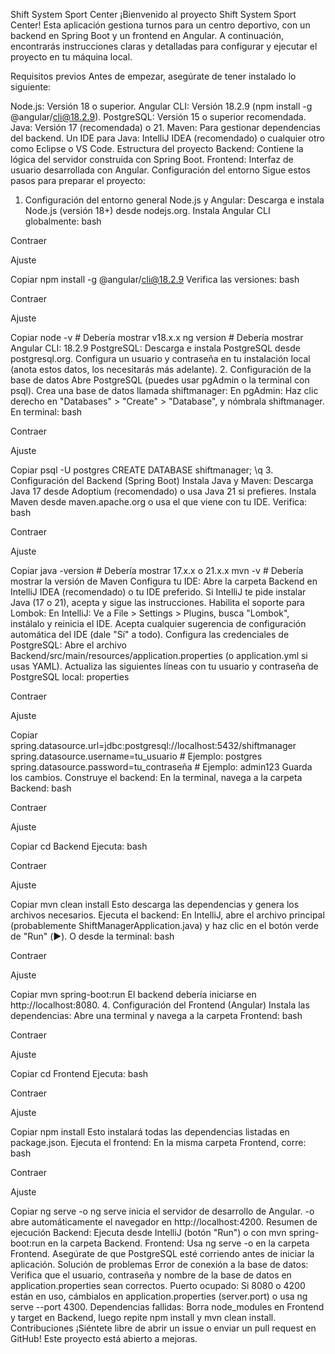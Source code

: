 Shift System Sport Center
¡Bienvenido al proyecto Shift System Sport Center! Esta aplicación gestiona turnos para un centro deportivo, con un backend en Spring Boot y un frontend en Angular. A continuación, encontrarás instrucciones claras y detalladas para configurar y ejecutar el proyecto en tu máquina local.

Requisitos previos
Antes de empezar, asegúrate de tener instalado lo siguiente:

Node.js: Versión 18 o superior.
Angular CLI: Versión 18.2.9 (npm install -g @angular/cli@18.2.9).
PostgreSQL: Versión 15 o superior recomendada.
Java: Versión 17 (recomendada) o 21.
Maven: Para gestionar dependencias del backend.
Un IDE para Java: IntelliJ IDEA (recomendado) o cualquier otro como Eclipse o VS Code.
Estructura del proyecto
Backend: Contiene la lógica del servidor construida con Spring Boot.
Frontend: Interfaz de usuario desarrollada con Angular.
Configuración del entorno
Sigue estos pasos para preparar el proyecto:

1. Configuración del entorno general
Node.js y Angular:
Descarga e instala Node.js (versión 18+) desde nodejs.org.
Instala Angular CLI globalmente:
bash

Contraer

Ajuste

Copiar
npm install -g @angular/cli@18.2.9
Verifica las versiones:
bash

Contraer

Ajuste

Copiar
node -v  # Debería mostrar v18.x.x
ng version  # Debería mostrar Angular CLI: 18.2.9
PostgreSQL:
Descarga e instala PostgreSQL desde postgresql.org.
Configura un usuario y contraseña en tu instalación local (anota estos datos, los necesitarás más adelante).
2. Configuración de la base de datos
Abre PostgreSQL (puedes usar pgAdmin o la terminal con psql).
Crea una base de datos llamada shiftmanager:
En pgAdmin: Haz clic derecho en "Databases" > "Create" > "Database", y nómbrala shiftmanager.
En terminal:
bash

Contraer

Ajuste

Copiar
psql -U postgres
CREATE DATABASE shiftmanager;
\q
3. Configuración del Backend (Spring Boot)
Instala Java y Maven:
Descarga Java 17 desde Adoptium (recomendado) o usa Java 21 si prefieres.
Instala Maven desde maven.apache.org o usa el que viene con tu IDE.
Verifica:
bash

Contraer

Ajuste

Copiar
java -version  # Debería mostrar 17.x.x o 21.x.x
mvn -v  # Debería mostrar la versión de Maven
Configura tu IDE:
Abre la carpeta Backend en IntelliJ IDEA (recomendado) o tu IDE preferido.
Si IntelliJ te pide instalar Java (17 o 21), acepta y sigue las instrucciones.
Habilita el soporte para Lombok:
En IntelliJ: Ve a File > Settings > Plugins, busca "Lombok", instálalo y reinicia el IDE.
Acepta cualquier sugerencia de configuración automática del IDE (dale "Sí" a todo).
Configura las credenciales de PostgreSQL:
Abre el archivo Backend/src/main/resources/application.properties (o application.yml si usas YAML).
Actualiza las siguientes líneas con tu usuario y contraseña de PostgreSQL local:
properties

Contraer

Ajuste

Copiar
spring.datasource.url=jdbc:postgresql://localhost:5432/shiftmanager
spring.datasource.username=tu_usuario  # Ejemplo: postgres
spring.datasource.password=tu_contraseña  # Ejemplo: admin123
Guarda los cambios.
Construye el backend:
En la terminal, navega a la carpeta Backend:
bash

Contraer

Ajuste

Copiar
cd Backend
Ejecuta:
bash

Contraer

Ajuste

Copiar
mvn clean install
Esto descarga las dependencias y genera los archivos necesarios.
Ejecuta el backend:
En IntelliJ, abre el archivo principal (probablemente ShiftManagerApplication.java) y haz clic en el botón verde de "Run" (▶️).
O desde la terminal:
bash

Contraer

Ajuste

Copiar
mvn spring-boot:run
El backend debería iniciarse en http://localhost:8080.
4. Configuración del Frontend (Angular)
Instala las dependencias:
Abre una terminal y navega a la carpeta Frontend:
bash

Contraer

Ajuste

Copiar
cd Frontend
Ejecuta:
bash

Contraer

Ajuste

Copiar
npm install
Esto instalará todas las dependencias listadas en package.json.
Ejecuta el frontend:
En la misma carpeta Frontend, corre:
bash

Contraer

Ajuste

Copiar
ng serve -o
ng serve inicia el servidor de desarrollo de Angular.
-o abre automáticamente el navegador en http://localhost:4200.
Resumen de ejecución
Backend: Ejecuta desde IntelliJ (botón "Run") o con mvn spring-boot:run en la carpeta Backend.
Frontend: Usa ng serve -o en la carpeta Frontend.
Asegúrate de que PostgreSQL esté corriendo antes de iniciar la aplicación.
Solución de problemas
Error de conexión a la base de datos: Verifica que el usuario, contraseña y nombre de la base de datos en application.properties sean correctos.
Puerto ocupado: Si 8080 o 4200 están en uso, cámbialos en application.properties (server.port) o usa ng serve --port 4300.
Dependencias fallidas: Borra node_modules en Frontend y target en Backend, luego repite npm install y mvn clean install.
Contribuciones
¡Siéntete libre de abrir un issue o enviar un pull request en GitHub! Este proyecto está abierto a mejoras.
